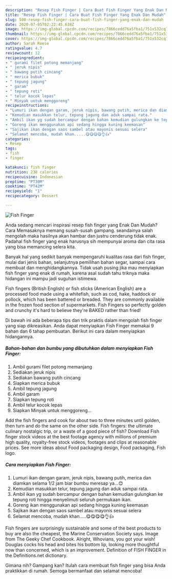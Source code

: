 ```yaml
---
description: "Resep Fish Finger | Cara Buat Fish Finger Yang Enak Dan Mudah"
title: "Resep Fish Finger | Cara Buat Fish Finger Yang Enak Dan Mudah"
slug: 500-resep-fish-finger-cara-buat-fish-finger-yang-enak-dan-mudah
date: 2020-07-05T02:22:45.638Z
image: https://img-global.cpcdn.com/recipes/7866cedd76a5fba1/751x532cq70/fish-finger-foto-resep-utama.jpg
thumbnail: https://img-global.cpcdn.com/recipes/7866cedd76a5fba1/751x532cq70/fish-finger-foto-resep-utama.jpg
cover: https://img-global.cpcdn.com/recipes/7866cedd76a5fba1/751x532cq70/fish-finger-foto-resep-utama.jpg
author: Sarah Reese
ratingvalue: 4.7
reviewcount: 12
recipeingredient:
- " gurami filet potong memanjang"
- " jeruk nipis"
- " bawang putih cincang"
- " merica bubuk"
- " tepung jagung"
- " garam"
- " tepung roti"
- " telur kocok lepas"
- " Minyak untuk menggoreng"
recipeinstructions:
- "Lumuri ikan dengan garam, jeruk nipis, bawang putih, merica dan diamkan selama 1/2 jam biar bumbu meresap ya...😊"
- "Kemudian masukkan telur, tepung jagung dan aduk sampai rata."
- "Ambil ikan yg sudah bercampur dengan bahan kemudian gulungkan ke tepung roti hingga menyelimuti seluruh permukaan ikan."
- "Goreng ikan menggunakan api sedang hingga kuning keemasan"
- "Sajikan ikan dengan saos sambel atau mayonis sesuai selera"
- "Selamat mencoba, mudah khan.....😋😋😋😋👌👍"
categories:
- Resep
tags:
- fish
- finger

katakunci: fish finger 
nutrition: 238 calories
recipecuisine: Indonesian
preptime: "PT30M"
cooktime: "PT42M"
recipeyield: "1"
recipecategory: Dessert

---
```



![Fish Finger](https://img-global.cpcdn.com/recipes/7866cedd76a5fba1/751x532cq70/fish-finger-foto-resep-utama.jpg)

Anda sedang mencari inspirasi resep fish finger yang Enak Dan Mudah? Cara Memasaknya memang susah-susah gampang. seandainya salah mengolah maka hasilnya akan hambar dan justru cenderung tidak enak. Padahal fish finger yang enak harusnya sih mempunyai aroma dan cita rasa yang bisa memancing selera kita.

Banyak hal yang sedikit banyak mempengaruhi kualitas rasa dari fish finger, mulai dari jenis bahan, selanjutnya pemilihan bahan segar, sampai cara membuat dan menghidangkannya. Tidak usah pusing jika mau menyiapkan fish finger yang enak di rumah, karena asal sudah tahu triknya maka hidangan ini mampu jadi suguhan istimewa.

Fish fingers (British English) or fish sticks (American English) are a processed food made using a whitefish, such as cod, hake, haddock or pollock, which has been battered or breaded. They are commonly available in the frozen food section of supermarkets. Fish Fingers so perfectly golden and crunchy it&#39;s hard to believe they&#39;re BAKED rather than fried!


Di bawah ini ada beberapa tips dan trik praktis dalam mengolah fish finger yang siap dikreasikan. Anda dapat menyiapkan Fish Finger memakai 9 bahan dan 6 tahap pembuatan. Berikut ini cara dalam menyiapkan hidangannya.

<!--inarticleads1-->

##### Bahan-bahan dan bumbu yang dibutuhkan dalam menyiapkan Fish Finger:

1. Ambil  gurami filet potong memanjang
1. Sediakan  jeruk nipis
1. Sediakan  bawang putih cincang
1. Siapkan  merica bubuk
1. Ambil  tepung jagung
1. Ambil  garam
1. Siapkan  tepung roti
1. Ambil  telur kocok lepas
1. Siapkan  Minyak untuk menggoreng...


Add the fish fingers and cook for about two to three minutes until golden, then turn and do the same on the other side. Fish fingers: the ultimate culinary nostalgic trip, or a waste of a good piece of fish? Download Fish finger stock videos at the best footage agency with millions of premium high quality, royalty-free stock videos, footages and clips at reasonable prices. See more ideas about Food packaging design, Food packaging, Fish logo. 

<!--inarticleads2-->

##### Cara menyiapkan Fish Finger:

1. Lumuri ikan dengan garam, jeruk nipis, bawang putih, merica dan diamkan selama 1/2 jam biar bumbu meresap ya...😊
1. Kemudian masukkan telur, tepung jagung dan aduk sampai rata.
1. Ambil ikan yg sudah bercampur dengan bahan kemudian gulungkan ke tepung roti hingga menyelimuti seluruh permukaan ikan.
1. Goreng ikan menggunakan api sedang hingga kuning keemasan
1. Sajikan ikan dengan saos sambel atau mayonis sesuai selera
1. Selamat mencoba, mudah khan.....😋😋😋😋👌👍


Fish fingers are surprisingly sustainable and some of the best products to buy are also the cheapest, the Marine Conservation Society says. Image from The Geeky Chef Cookbook. Alright, Whovians, you got your wish! Douglas cocks his head and bites his bottom lip, looking more thoughtful now than concerned, which is an improvement. Definition of FISH FINGER in the Definitions.net dictionary. 

Gimana nih? Gampang kan? Itulah cara membuat fish finger yang bisa Anda praktikkan di rumah. Semoga bermanfaat dan selamat mencoba!
